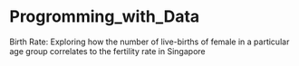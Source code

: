 # Progromming_with_Data
 Birth Rate: Exploring how the number of live-births of female in a particular age group correlates to the fertility rate in Singapore
